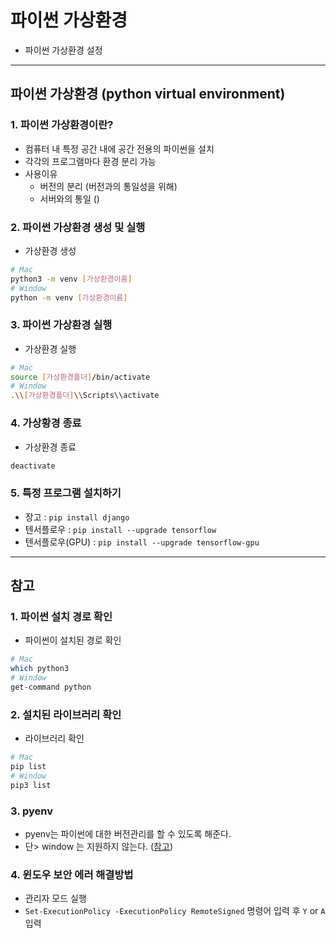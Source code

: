# 파이썬 가상환경
  - 파이썬 가상환경 설정

---

## 파이썬 가상환경 (python virtual environment)
  ### 1. 파이썬 가상환경이란?
  - 컴퓨터 내 특정 공간 내에 공간 전용의 파이썬을 설치
  - 각각의 프로그램마다 환경 분리 가능
  - 사용이유
    - 버전의 분리 (버전과의 통일성을 위해)
    - 서버와의 통일 ()

  ### 2. 파이썬 가상환경 생성 및 실행
  - 가상환경 생성

  ```bash
  # Mac
  python3 -m venv [가상환경이름]
  # Window
  python -m venv [가상환경이름]
  ```

  ### 3. 파이썬 가상환경 실행
  - 가상환경 실행

  ```bash
  # Mac
  source [가상환경폴더]/bin/activate
  # Window
  .\\[가상환경폴더]\\Scripts\\activate
  ```

  ### 4. 가상황경 종료
  - 가상환경 종료

  ```bash
  deactivate
  ```

  ### 5. 특정 프로그램 설치하기
  - 장고 : `pip install django`
  - 텐서플로우 : `pip install --upgrade tensorflow`
  - 텐서플로우(GPU) : `pip install --upgrade tensorflow-gpu`

---
## 참고
  ### 1. 파이썬 설치 경로 확인
  - 파이썬이 설치된 경로 확인

  ```bash
  # Mac
  which python3
  # Window
  get-command python
  ```

  ### 2. 설치된 라이브러리 확인
  - 라이브러리 확인

  ```bash
  # Mac
  pip list
  # Window
  pip3 list
  ```

  ### 3. pyenv
  - pyenv는 파이썬에 대한 버전관리를 할 수 있도록 해준다.
  - 단> window 는 지원하지 않는다. ([참고](https://github.com/Lee-KyungSeok/Linux-Study/tree/master/Python))

  ### 4. 윈도우 보안 에러 해결방법
  - 관리자 모드 실행
  - `Set-ExecutionPolicy -ExecutionPolicy RemoteSigned` 명령어 입력 후 `Y` or `A` 입력
